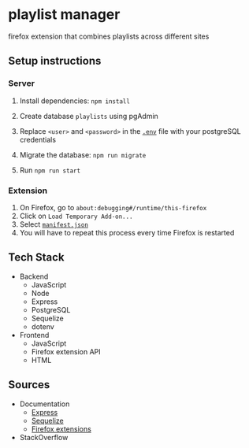 # playlist manager

firefox extension that combines playlists across different sites

## Setup instructions

### Server

1. Install dependencies: `npm install`

2. Create database `playlists` using pgAdmin

3. Replace `<user>` and `<password>` in the [`.env`](server/.env) file with your postgreSQL credentials

4. Migrate the database: `npm run migrate`

5. Run `npm run start`

### Extension

1. On Firefox, go to `about:debugging#/runtime/this-firefox`
2. Click on `Load Temporary Add-on...`
3. Select [`manifest.json`](extension/manifest.json)
4. You will have to repeat this process every time Firefox is restarted

## Tech Stack

- Backend
  - JavaScript
  - Node
  - Express
  - PostgreSQL
  - Sequelize
  - dotenv
- Frontend
  - JavaScript
  - Firefox extension API
  - HTML

## Sources

- Documentation
  - [Express](https://expressjs.com/en/guide/routing.html)
  - [Sequelize](https://sequelize.org/docs/v6/)
  - [Firefox extensions](https://developer.mozilla.org/en-US/docs/Mozilla/Add-ons/WebExtensions)
- StackOverflow
